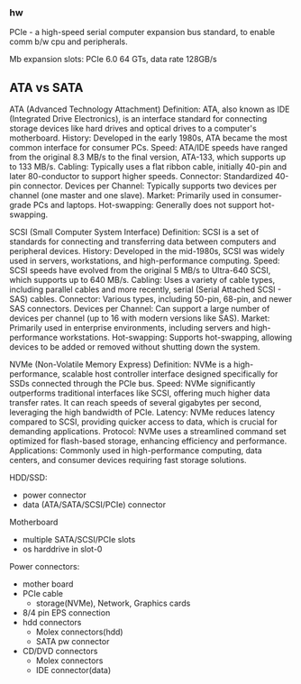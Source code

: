 ### hw

PCIe - 
	a high-speed serial computer expansion bus standard, to enable comm b/w cpu and peripherals.

Mb expansion slots:
 PCIe 6.0 64 GTs, data rate 128GB/s


## ATA vs SATA
ATA (Advanced Technology Attachment)
Definition: ATA, also known as IDE (Integrated Drive Electronics), is an interface standard for connecting storage devices like hard drives and optical drives to a computer's motherboard.
History: Developed in the early 1980s, ATA became the most common interface for consumer PCs.
Speed: ATA/IDE speeds have ranged from the original 8.3 MB/s to the final version, ATA-133, which supports up to 133 MB/s.
Cabling: Typically uses a flat ribbon cable, initially 40-pin and later 80-conductor to support higher speeds.
Connector: Standardized 40-pin connector.
Devices per Channel: Typically supports two devices per channel (one master and one slave).
Market: Primarily used in consumer-grade PCs and laptops.
Hot-swapping: Generally does not support hot-swapping.

SCSI (Small Computer System Interface)
Definition: SCSI is a set of standards for connecting and transferring data between computers and peripheral devices.
History: Developed in the mid-1980s, SCSI was widely used in servers, workstations, and high-performance computing.
Speed: SCSI speeds have evolved from the original 5 MB/s to Ultra-640 SCSI, which supports up to 640 MB/s.
Cabling: Uses a variety of cable types, including parallel cables and more recently, serial (Serial Attached SCSI - SAS) cables.
Connector: Various types, including 50-pin, 68-pin, and newer SAS connectors.
Devices per Channel: Can support a large number of devices per channel (up to 16 with modern versions like SAS).
Market: Primarily used in enterprise environments, including servers and high-performance workstations.
Hot-swapping: Supports hot-swapping, allowing devices to be added or removed without shutting down the system.

NVMe (Non-Volatile Memory Express)
Definition: NVMe is a high-performance, scalable host controller interface designed specifically for SSDs connected through the PCIe bus.
Speed: NVMe significantly outperforms traditional interfaces like SCSI, offering much higher data transfer rates. It can reach speeds of several gigabytes per second, leveraging the high bandwidth of PCIe.
Latency: NVMe reduces latency compared to SCSI, providing quicker access to data, which is crucial for demanding applications.
Protocol: NVMe uses a streamlined command set optimized for flash-based storage, enhancing efficiency and performance.
Applications: Commonly used in high-performance computing, data centers, and consumer devices requiring fast storage solutions.

HDD/SSD:
 - power connector
 - data (ATA/SATA/SCSI/PCIe) connector

Motherboard
 - multiple SATA/SCSI/PCIe slots
 - os harddrive in slot-0


 Power connectors:
 - mother board
 - PCIe cable
 	- storage(NVMe), Network, Graphics cards 
 - 8/4 pin EPS connection
 - hdd connectors
 	- Molex connectors(hdd)
 	- SATA pw connector
 - CD/DVD connectors
 	- Molex connectors
 	- IDE connector(data) 